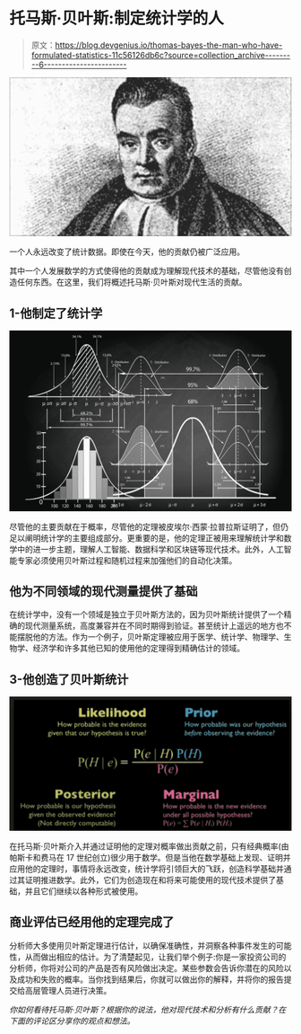 # 托马斯·贝叶斯:制定统计学的人

> 原文：<https://blog.devgenius.io/thomas-bayes-the-man-who-have-formulated-statistics-11c56126db6c?source=collection_archive---------6----------------------->

![](img/774c158d9460f754ef0cb15ab5509e16.png)

一个人永远改变了统计数据。即使在今天，他的贡献仍被广泛应用。

其中一个人发展数学的方式使得他的贡献成为理解现代技术的基础，尽管他没有创造任何东西。在这里，我们将概述托马斯·贝叶斯对现代生活的贡献。

## 1-他制定了统计学

![](img/799e3f3f1db39fcf996982e4ef90485b.png)

尽管他的主要贡献在于概率，尽管他的定理被皮埃尔·西蒙·拉普拉斯证明了，但仍足以阐明统计学的主要组成部分。更重要的是，他的定理正被用来理解统计学和数学中的进一步主题，理解人工智能、数据科学和区块链等现代技术。此外，人工智能专家必须使用贝叶斯过程和随机过程来加强他们的自动化决策。

## 他为不同领域的现代测量提供了基础

在统计学中，没有一个领域是独立于贝叶斯方法的，因为贝叶斯统计提供了一个精确的现代测量系统，高度兼容并在不同时期得到验证。甚至统计上遥远的地方也不能摆脱他的方法。作为一个例子，贝叶斯定理被应用于医学、统计学、物理学、生物学、经济学和许多其他已知的使用他的定理得到精确估计的领域。

## 3-他创造了贝叶斯统计

![](img/60fa28d64de09d1ed5b0f3710c9514bb.png)

在托马斯·贝叶斯介入并通过证明他的定理对概率做出贡献之前，只有经典概率(由帕斯卡和费马在 17 世纪创立)很少用于数学。但是当他在数学基础上发现、证明并应用他的定理时，事情将永远改变，统计学将引领巨大的飞跃，创造科学基础并通过其证明推进数学。此外，它们为创造现在和将来可能使用的现代技术提供了基础，并且它们继续以各种形式被使用。

## 商业评估已经用他的定理完成了

分析师大多使用贝叶斯定理进行估计，以确保准确性，并洞察各种事件发生的可能性，从而做出相应的估计。为了清楚起见，让我们举个例子:你是一家投资公司的分析师，你将对公司的产品是否有风险做出决定。某些参数会告诉你潜在的风险以及成功和失败的概率。当你找到结果后，你就可以做出你的解释，并将你的报告提交给高层管理人员进行决策。

*你如何看待托马斯·贝叶斯？根据你的说法，他对现代技术和分析有什么贡献？在下面的评论区分享你的观点和想法。*